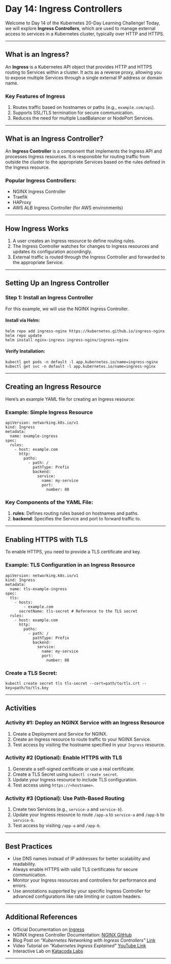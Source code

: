 
# Day 14: Ingress Controllers

Welcome to Day 14 of the Kubernetes 20-Day Learning Challenge! Today, we will explore **Ingress Controllers**, which are used to manage external access to services in a Kubernetes cluster, typically over HTTP and HTTPS.

---

## **What is an Ingress?**

An **Ingress** is a Kubernetes API object that provides HTTP and HTTPS routing to Services within a cluster. It acts as a reverse proxy, allowing you to expose multiple Services through a single external IP address or domain name.

### **Key Features of Ingress**
1. Routes traffic based on hostnames or paths (e.g., `example.com/api`).
2. Supports SSL/TLS termination for secure communication.
3. Reduces the need for multiple LoadBalancer or NodePort Services.

---

## **What is an Ingress Controller?**

An **Ingress Controller** is a component that implements the Ingress API and processes Ingress resources. It is responsible for routing traffic from outside the cluster to the appropriate Services based on the rules defined in the Ingress resource.

### Popular Ingress Controllers:
- NGINX Ingress Controller
- Traefik
- HAProxy
- AWS ALB Ingress Controller (for AWS environments)

---

## **How Ingress Works**

1. A user creates an Ingress resource to define routing rules.
2. The Ingress Controller watches for changes to Ingress resources and updates its configuration accordingly.
3. External traffic is routed through the Ingress Controller and forwarded to the appropriate Service.

---

## **Setting Up an Ingress Controller**

### Step 1: Install an Ingress Controller
For this example, we will use the NGINX Ingress Controller.

#### Install via Helm:

```
helm repo add ingress-nginx https://kubernetes.github.io/ingress-nginx
helm repo update
helm install nginx-ingress ingress-nginx/ingress-nginx
```

#### Verify Installation:

```
kubectl get pods -n default -l app.kubernetes.io/name=ingress-nginx
kubectl get svc -n default -l app.kubernetes.io/name=ingress-nginx
```

---

## **Creating an Ingress Resource**

Here’s an example YAML file for creating an Ingress resource:

### Example: Simple Ingress Resource

```
apiVersion: networking.k8s.io/v1
kind: Ingress
metadata:
  name: example-ingress
spec:
  rules:
    - host: example.com
      http:
        paths:
          - path: /
            pathType: Prefix
            backend:
              service:
                name: my-service
                port:
                  number: 80
```

### Key Components of the YAML File:
1. **rules**: Defines routing rules based on hostnames and paths.
2. **backend**: Specifies the Service and port to forward traffic to.

---

## **Enabling HTTPS with TLS**

To enable HTTPS, you need to provide a TLS certificate and key.

### Example: TLS Configuration in an Ingress Resource

```
apiVersion: networking.k8s.io/v1
kind: Ingress
metadata:
  name: tls-example-ingress
spec:
  tls:
    - hosts:
        - example.com
      secretName: tls-secret # Reference to the TLS secret
  rules:
    - host: example.com
      http:
        paths:
          - path: /
            pathType: Prefix
            backend:
              service:
                name: my-service
                port:
                  number: 80
```

### Create a TLS Secret:

```
kubectl create secret tls tls-secret --cert=path/to/tls.crt --key=path/to/tls.key
```

---

## **Activities**

### Activity #1: Deploy an NGINX Service with an Ingress Resource
1. Create a Deployment and Service for NGINX.
2. Create an Ingress resource to route traffic to your NGINX Service.
3. Test access by visiting the hostname specified in your `Ingress` resource.

### Activity #2 (Optional): Enable HTTPS with TLS
1. Generate a self-signed certificate or use a real certificate.
2. Create a TLS Secret using `kubectl create secret`.
3. Update your Ingress resource to include TLS configuration.
4. Test access using `https://<hostname>`.

### Activity #3 (Optional): Use Path-Based Routing
1. Create two Services (e.g., `service-a` and `service-b`).
2. Update your Ingress resource to route `/app-a` to `service-a` and `/app-b` to `service-b`.
3. Test access by visiting `/app-a` and `/app-b`.

---

## **Best Practices**

- Use DNS names instead of IP addresses for better scalability and readability.
- Always enable HTTPS with valid TLS certificates for secure communication.
- Monitor your Ingress resources and controllers for performance and errors.
- Use annotations supported by your specific Ingress Controller for advanced configurations like rate limiting or custom headers.

---

## **Additional References**

- Official Documentation on [Ingress](https://kubernetes.io/docs/concepts/services-networking/ingress/)
- NGINX Ingress Controller Documentation: [NGINX GitHub](https://github.com/kubernetes/ingress-nginx)
- Blog Post on *"Kubernetes Networking with Ingress Controllers"* [Link](https://www.cncf.io/blog/kubernetes-ingress/)
- Video Tutorial on *"Kubernetes Ingress Explained"* [YouTube Link](https://www.youtube.com/watch?v=7xngnjfIlK4)
- Interactive Lab on [Katacoda Labs](https://www.katacoda.com/courses/kubernetes)

---
